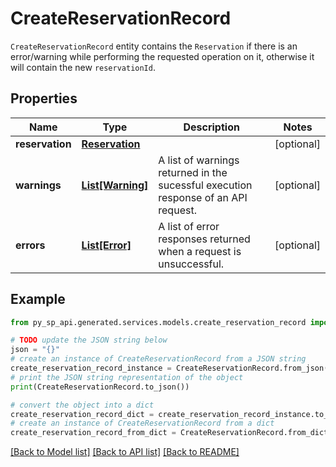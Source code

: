 # CreateReservationRecord

`CreateReservationRecord` entity contains the `Reservation` if there is an error/warning while performing the requested operation on it, otherwise it will contain the new `reservationId`.

## Properties

Name | Type | Description | Notes
------------ | ------------- | ------------- | -------------
**reservation** | [**Reservation**](Reservation.md) |  | [optional] 
**warnings** | [**List[Warning]**](Warning.md) | A list of warnings returned in the sucessful execution response of an API request. | [optional] 
**errors** | [**List[Error]**](Error.md) | A list of error responses returned when a request is unsuccessful. | [optional] 

## Example

```python
from py_sp_api.generated.services.models.create_reservation_record import CreateReservationRecord

# TODO update the JSON string below
json = "{}"
# create an instance of CreateReservationRecord from a JSON string
create_reservation_record_instance = CreateReservationRecord.from_json(json)
# print the JSON string representation of the object
print(CreateReservationRecord.to_json())

# convert the object into a dict
create_reservation_record_dict = create_reservation_record_instance.to_dict()
# create an instance of CreateReservationRecord from a dict
create_reservation_record_from_dict = CreateReservationRecord.from_dict(create_reservation_record_dict)
```
[[Back to Model list]](../README.md#documentation-for-models) [[Back to API list]](../README.md#documentation-for-api-endpoints) [[Back to README]](../README.md)


